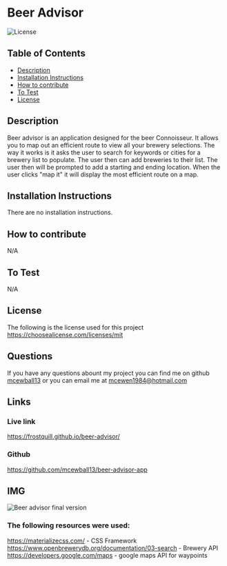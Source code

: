 # Beer Advisor
![License](https://img.shields.io/static/v1?label=license&message=mit&color=success)

## Table of Contents

-   [Description](#description)
-   [Installation Instructions](#installation-instructions)
-   [How to contribute](#how-to-contribute)
-   [To Test](#to-test)
-   [License](#license)

## Description

Beer advisor is an application designed for the beer Connoisseur. It allows you to map out an efficient route to view all your brewery selections. The way it works is it asks the user to search for keywords or cities for a brewery list to populate. The user then can add breweries to their list. The user then will be prompted to add a starting and ending location. When the user clicks "map it" it will  display the most efficient route on a map. 

## Installation Instructions

There are no installation instructions.

## How to contribute

N/A

## To Test

N/A

## License

The following is the license used for this project <br> https://choosealicense.com/licenses/mit

## Questions

If you have any questions abount my project you can find me on github [mcewball13](https://github.com/mcewball13) or you can email me at mcewen1984@hotmail.com

## Links

### Live link

https://frostquill.github.io/beer-advisor/

### Github

https://github.com/mcewball13/beer-advisor-app


## IMG

![Beer advisor final version](https://user-images.githubusercontent.com/79546270/120955185-add34480-c705-11eb-8865-785991e8c32f.JPG) 



### The following resources were used:

https://materializecss.com/ - CSS Framework
https://www.openbrewerydb.org/documentation/03-search - Brewery API
https://developers.google.com/maps - google maps API for waypoints
